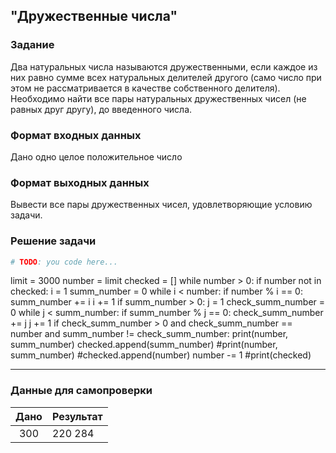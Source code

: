 ## "Дружественные числа"

### Задание

Два натуральных числа называются дружественными, если каждое из них равно сумме всех натуральных делителей другого
(само число при этом не рассматривается в качестве собственного делителя). \
Необходимо найти все пары натуральных дружественных чисел (не равных друг другу), до введенного числа.

### Формат входных данных

Дано одно целое положительное число

### Формат выходных данных

Вывести все пары дружественных чисел, удовлетворяющие условию задачи.

### Решение задачи

```python
# TODO: you code here...
```
limit = 3000
number = limit
checked = []
while number > 0:
    if number not in checked:
        i = 1
        summ_number = 0
        while i < number:
            if number % i == 0:
                summ_number += i
            i += 1
        if summ_number > 0:
            j = 1
            check_summ_number = 0
            while j < summ_number:
                if summ_number % j == 0:
                    check_summ_number += j
                j += 1
            if check_summ_number > 0 and check_summ_number == number and summ_number != check_summ_number:
                print(number, summ_number)
                checked.append(summ_number)
            #print(number, summ_number)
        #checked.append(number)
    number -= 1
#print(checked)

---

### Данные для самопроверки

| Дано | Результат |
| :---: | --- |
|  300  | 220 284 |
